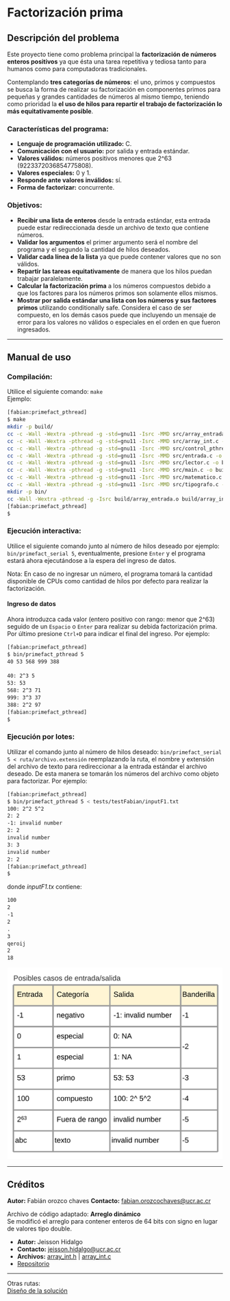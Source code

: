 
# **Factorización prima**

## **Descripción del problema**

Este proyecto tiene como problema principal la **factorización de números enteros positivos** ya que ésta una tarea repetitiva y tediosa tanto para humanos como para computadoras tradicionales.

Contemplando **tres categorías de números**: el uno, primos y compuestos se busca la forma de realizar su factorización en componentes primos para pequeñas y grandes cantidades de números al mismo tiempo, teniendo como prioridad la **el uso de hilos para repartir el trabajo de factorización lo más equitativamente posible**.

### **Características del programa:**

- **Lenguaje de programación utilizado:** C.
- **Comunicación con el usuario:** por salida y entrada estándar.
- **Valores válidos:** números positivos menores que 2^63 (9223372036854775808).
- **Valores especiales:** 0 y 1.
- **Responde ante valores inválidos:** sí.
- **Forma de factorizar:** concurrente.

### **Objetivos:**

- **Recibir una lista de enteros** desde la entrada estándar, esta entrada puede estar redireccionada desde un archivo de texto que contiene números.
- **Validar los argumentos** el primer argumento será el nombre del programa y el segundo la cantidad de hilos deseados.
- **Validar cada línea de la lista** ya que puede contener valores que no son válidos.
- **Repartir las tareas equitativamente** de manera que los hilos puedan trabajar paralelamente.
- **Calcular la factorización prima** a los números compuestos debido a que los factores para los números primos son solamente ellos mismos.
- **Mostrar por salida estándar una lista con los números y sus factores primos** utilizando conditionally safe. Considera el caso de ser compuesto, en los demás casos puede que  incluyendo un mensaje de error para los valores no válidos o especiales en el orden en que fueron ingresados.

---

## **Manual de uso**

### **Compilación:**

Utilice el siguiente comando: `make`  
Ejemplo:

~~~bash
[fabian:primefact_pthread]
$ make
mkdir -p build/
cc -c -Wall -Wextra -pthread -g -std=gnu11 -Isrc -MMD src/array_entrada.c -o build/array_entrada.o
cc -c -Wall -Wextra -pthread -g -std=gnu11 -Isrc -MMD src/array_int.c -o build/array_int.o
cc -c -Wall -Wextra -pthread -g -std=gnu11 -Isrc -MMD src/control_pthreads.c -o build/control_pthreads.o
cc -c -Wall -Wextra -pthread -g -std=gnu11 -Isrc -MMD src/entrada.c -o build/entrada.o
cc -c -Wall -Wextra -pthread -g -std=gnu11 -Isrc -MMD src/lector.c -o build/lector.o
cc -c -Wall -Wextra -pthread -g -std=gnu11 -Isrc -MMD src/main.c -o build/main.o
cc -c -Wall -Wextra -pthread -g -std=gnu11 -Isrc -MMD src/matematico.c -o build/matematico.o
cc -c -Wall -Wextra -pthread -g -std=gnu11 -Isrc -MMD src/tipografo.c -o build/tipografo.o
mkdir -p bin/
cc -Wall -Wextra -pthread -g -Isrc build/array_entrada.o build/array_int.o build/control_pthreads.o build/entrada.o build/lector.o build/main.o build/matematico.o build/tipografo.o -o bin/primefact_pthread 
[fabian:primefact_pthread]
$
~~~

### **Ejecución interactiva:**  

Utilice el siguiente comando junto al número de hilos deseado por ejemplo: `bin/primefact_serial 5`, eventualmente, presione `Enter` y el programa estará ahora ejecutándose a la espera del ingreso de datos.  

Nota: En caso de no ingresar un número, el programa tomará la cantidad disponible de CPUs como cantidad de hilos por defecto para realizar la factorización.

#### **Ingreso de datos**

Ahora introduzca cada valor (entero positivo con rango: menor que 2^63) seguido de un `Espacio` o `Enter` para realizar su debida factorización prima.  
Por último presione `Ctrl+D` para indicar el final del ingreso. Por ejemplo:

~~~bash
[fabian:primefact_pthread]
$ bin/primefact_pthread 5
40 53 568 999 388

40: 2^3 5
53: 53
568: 2^3 71
999: 3^3 37
388: 2^2 97
[fabian:primefact_pthread]
$ 
~~~

### **Ejecución por lotes:**

Utilizar el comando junto al número de hilos deseado: `bin/primefact_serial 5 < ruta/archivo.extensión` reemplazando la ruta, el nombre y extensión del archivo de texto para redireccionar a la entrada estándar el archivo deseado. De esta manera se tomarán los números del archivo como objeto para factorizar. Por ejemplo:

~~~bash
[fabian:primefact_pthread]
$ bin/primefact_pthread 5 < tests/testFabian/inputF1.txt
100: 2^2 5^2
2: 2
-1: invalid number
2: 2
invalid number
3: 3
invalid number
2: 2
[fabian:primefact_pthread]
$ 
~~~

donde *inputF1.tx* contiene:

~~~txt
100
2
-1
2
.
3
qeroij
2
18
~~~

![input/output](./design/inputOutput.png)

---

## **Créditos**

**Autor:** Fabián orozco chaves
**Contacto:** fabian.orozcochaves@ucr.ac.cr

Archivo de código adaptado: **Arreglo dinámico**  
Se modificó el arreglo para contener enteros de 64 bits con signo en lugar de valores tipo double.

- **Autor:** Jeisson Hidalgo
- **Contacto:**  <jeisson.hidalgo@ucr.ac.cr>
- **Archivos:** [array_int.h](./src/array_int.h) | [array_int.c](./src/array_int.c)
- [Repositorio](https://git.ucr.ac.cr/JEISSON.HIDALGO/concurrente21a-jeisson_hidalgo/-/tree/master/taller/stats/src)

---

Otras rutas:  
[Diseño de la solución](./design/readme.md)
